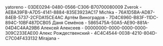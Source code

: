 yatoreno - 03DE0294-0480-0566-C306-B70700080009
Zverok - AEBA39FB-A7D5-4141-8884-835E3923AC17
Michka - 76A1D5BA-AD87-84EB-5737-2CFDA15CE4AC
Артём Виноградов - 7D4C6960-B83F-11DC-894C-10BF487DCB05
Даня Семёнов - 5865475A-50A5-AE90-881A-04D4C4AA29B6
Алексей Алексеев - 00000000-0000-0000-0000-309C233EAE00
Алекс Рождественский - 4C4C4544-0038-4210-804D-C7C04F433132
Mirajana - 
